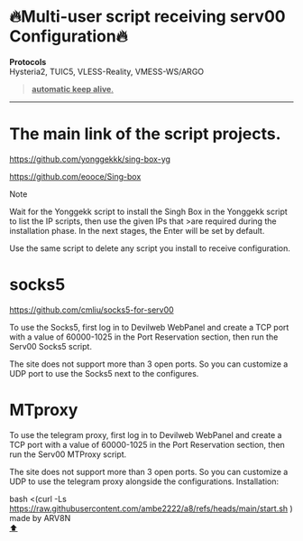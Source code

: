 <a name="top"></a>
# 🔥Multi-user script receiving serv00 Configuration🔥

**Protocols**\
Hysteria2, TUIC5, VLESS-Reality, VMESS-WS/ARGO
> <ins>**automatic keep alive**.</ins>
---
# The main link of the script projects.

https://github.com/yonggekkk/sing-box-yg

https://github.com/eooce/Sing-box
> [!note]
>Wait for the Yonggekk script to install the Singh Box in the Yonggekk script to list the IP scripts, then use the given IPs that >are required during the installation phase. In the next stages, the Enter will be set by default.

Use the same script to delete any script you install to receive configuration.

# socks5

https://github.com/cmliu/socks5-for-serv00

To use the Socks5, first log in to Devilweb WebPanel and create a TCP port with a value of 60000-1025 in the Port Reservation section, then run the Serv00 Socks5 script.

The site does not support more than 3 open ports. So you can customize a UDP port to use the Socks5 next to the configures.

# MTproxy

To use the telegram proxy, first log in to Devilweb WebPanel and create a TCP port with a value of 60000-1025 in the Port Reservation section, then run the Serv00 MTProxy script.

The site does not support more than 3 open ports. So you can customize a UDP to use the telegram proxy alongside the configurations.
Installation:

bash <(curl -Ls https://raw.githubusercontent.com/ambe2222/a8/refs/heads/main/start.sh )\
made by ARV8N\
[:arrow_up:](#top)
